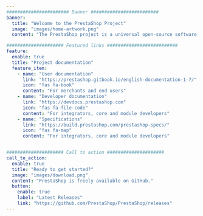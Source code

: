 ```yaml
---
####################### Banner #########################
banner:
  title: "Welcome to the PrestaShop Project"
  image: "images/home-artwork.png"
  content: "The PrestaShop project is a universal open-source software platform to build your e-commerce solution."

##################### Featured links ##########################
feature:
  enable: true
  title: "Project documentation"
  feature_item:
    - name: "User documentation"
      link: "https://prestashop.gitbook.io/english-documentation-1-7/"
      icon: "fas fa-book"
      content: "For merchants and end users"
    - name: "Developer documentation"
      link: "https://devdocs.prestashop.com"
      icon: "fas fa-file-code"
      content: "For integrators, core and module developers"
    - name: "Specifications"
      link: "https://build.prestashop.com/prestashop-specs/"
      icon: "fas fa-map"
      content: "For integrators, core and module developers"


##################### Call to action #####################
call_to_action:
  enable: true
  title: "Ready to get started?"
  image: "images/download.png"
  content: "PrestaShop is freely available on GitHub."
  button:
    enable: true
    label: "Latest Releases"
    link: "https://github.com/PrestaShop/PrestaShop/releases"
---
```

